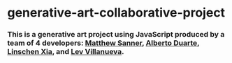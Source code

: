 # generative-art-collaborative-project
### This is a generative art project using JavaScript produced by a team of 4 developers: [Matthew Sanner](https://github.com/gravityskunk), [Alberto Duarte](https://github.com/betodute), [Linschen Xia](https://github.com/s1xfeet), and [Lev Villanueva](https://github.com/LevDoesCode).
